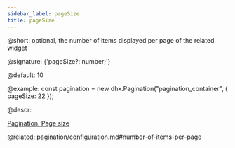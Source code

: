 ```yaml
---
sidebar_label: pageSize
title: pageSize
---          
```


@short: optional, the number of items displayed per page of the related widget

@signature: {'pageSize?: number;'}

@default: 10

@example: 
const pagination = new dhx.Pagination("pagination_container", {
    pageSize: 22 
});



@descr: 



[Pagination. Page size](https://snippet.dhtmlx.com/m57w0vlb)

@related: pagination/configuration.md#number-of-items-per-page
